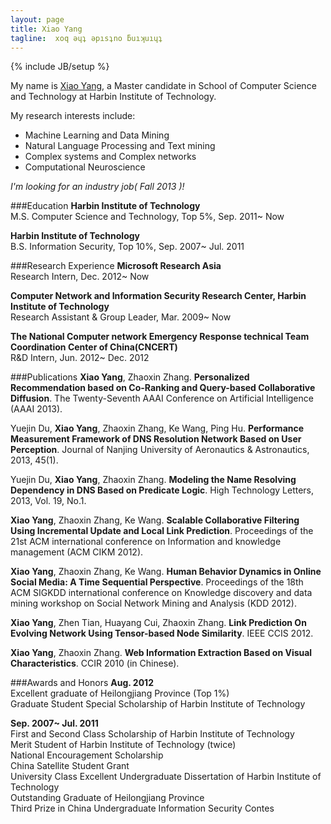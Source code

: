 ```yaml
---
layout: page
title: Xiao Yang
tagline:  xoq ǝɥʇ ǝpısʇno ƃuıʞuıɥʇ
---
```

{% include JB/setup %}

My name is [Xiao Yang](http://shawy.net), a Master candidate in School of Computer Science and Technology at Harbin Institute of Technology.

My research interests include:  
* Machine Learning and Data Mining  
* Natural Language Processing and Text mining  
* Complex systems and Complex networks  
* Computational Neuroscience  

*I'm looking for an industry job( Fall 2013 )!*

###Education 
**Harbin Institute of Technology**  
M.S. Computer Science and Technology, Top 5%, Sep. 2011~ Now  

**Harbin Institute of Technology**   
B.S. Information Security, Top 10%, Sep. 2007~ Jul. 2011  

###Research Experience
**Microsoft Research Asia**  
Research Intern, Dec. 2012~ Now  

**Computer Network and Information Security Research Center, Harbin Institute of Technology**  
Research Assistant & Group Leader, Mar. 2009~ Now  
           
**The National Computer network Emergency Response technical Team Coordination Center of China(CNCERT)**  
R&D Intern, Jun. 2012~ Dec. 2012  

###Publications 
**Xiao Yang**, Zhaoxin Zhang. **Personalized Recommendation based on Co-Ranking and Query-based Collaborative Diffusion**. The Twenty-Seventh AAAI Conference on Artificial Intelligence (AAAI 2013). 

Yuejin Du, **Xiao Yang**, Zhaoxin Zhang, Ke Wang, Ping Hu. **Performance Measurement Framework of DNS Resolution Network Based on User Perception**. Journal of Nanjing University of Aeronautics & Astronautics, 2013, 45(1). 

Yuejin Du, **Xiao Yang**, Zhaoxin Zhang. **Modeling the Name Resolving Dependency in DNS Based on 
Predicate Logic**. High Technology Letters, 2013, Vol. 19, No.1. 

**Xiao Yang**, Zhaoxin  Zhang, Ke Wang. **Scalable  Collaborative  Filtering  Using  Incremental  Update and Local Link Prediction**. Proceedings of the 21st ACM international conference on Information and knowledge management (ACM CIKM 2012).  

**Xiao Yang**, Zhaoxin Zhang, Ke Wang. **Human Behavior Dynamics in Online Social Media: A Time Sequential Perspective**. Proceedings of the 18th ACM SIGKDD international conference on Knowledge discovery and data mining workshop on Social Network Mining and Analysis (KDD 2012).  
 
**Xiao Yang**, Zhen Tian, Huayang Cui, Zhaoxin Zhang. **Link Prediction On Evolving Network  Using Tensor-based Node Similarity**. IEEE CCIS 2012. 

**Xiao Yang**, Zhaoxin Zhang. **Web Information Extraction Based on Visual Characteristics**. CCIR 2010 (in Chinese).   




###Awards and Honors 
**Aug. 2012**  
Excellent graduate of Heilongjiang Province (Top 1%)  
Graduate Student Special Scholarship of Harbin Institute of Technology  
 
**Sep. 2007~ Jul. 2011**  
First and Second Class Scholarship of Harbin Institute of Technology  
Merit Student of Harbin Institute of Technology (twice)  
National Encouragement Scholarship  
China Satellite Student Grant  
University Class Excellent  Undergraduate Dissertation  of Harbin Institute of Technology  
Outstanding Graduate of Heilongjiang Province  
Third Prize in China Undergraduate Information Security Contes  

